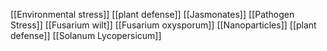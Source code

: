 [[Environmental stress]]
[[plant defense]]
[[Jasmonates]]
[[Pathogen Stress]]
[[Fusarium wilt]]
[[Fusarium oxysporum]]
[[Nanoparticles]]
[[plant defense]]
[[Solanum Lycopersicum]]
